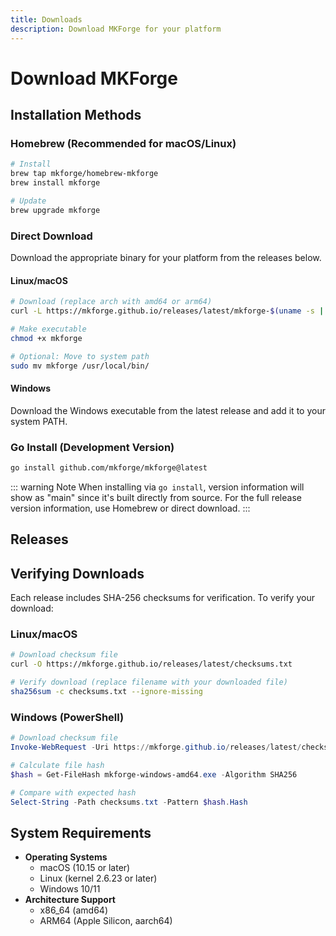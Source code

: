 ```yaml
---
title: Downloads
description: Download MKForge for your platform
---
```


# Download MKForge

<DownloadButton :show-version="true" />

## Installation Methods

### Homebrew (Recommended for macOS/Linux)

```bash
# Install
brew tap mkforge/homebrew-mkforge
brew install mkforge

# Update
brew upgrade mkforge
```

### Direct Download

Download the appropriate binary for your platform from the releases below.

#### Linux/macOS
```bash
# Download (replace arch with amd64 or arm64)
curl -L https://mkforge.github.io/releases/latest/mkforge-$(uname -s | tr '[:upper:]' '[:lower:]')-$(uname -m | sed 's/x86_64/amd64/;s/aarch64/arm64/') -o mkforge

# Make executable
chmod +x mkforge

# Optional: Move to system path
sudo mv mkforge /usr/local/bin/
```

#### Windows
Download the Windows executable from the latest release and add it to your system PATH.

### Go Install (Development Version)
```bash
go install github.com/mkforge/mkforge@latest
```

::: warning Note
When installing via `go install`, version information will show as "main" since it's built directly from source. For the full release version information, use Homebrew or direct download.
:::

## Releases

<ReleaseList />

## Verifying Downloads

Each release includes SHA-256 checksums for verification. To verify your download:

### Linux/macOS
```bash
# Download checksum file
curl -O https://mkforge.github.io/releases/latest/checksums.txt

# Verify download (replace filename with your downloaded file)
sha256sum -c checksums.txt --ignore-missing
```

### Windows (PowerShell)
```powershell
# Download checksum file
Invoke-WebRequest -Uri https://mkforge.github.io/releases/latest/checksums.txt -OutFile checksums.txt

# Calculate file hash
$hash = Get-FileHash mkforge-windows-amd64.exe -Algorithm SHA256

# Compare with expected hash
Select-String -Path checksums.txt -Pattern $hash.Hash
```

## System Requirements

- **Operating Systems**
    - macOS (10.15 or later)
    - Linux (kernel 2.6.23 or later)
    - Windows 10/11
- **Architecture Support**
    - x86_64 (amd64)
    - ARM64 (Apple Silicon, aarch64)

<style scoped>
.content {
  max-width: 800px;
  margin: 0 auto;
  padding: 2rem 1rem;
}

.warning {
  border-left: 4px solid var(--vp-c-warning);
  background-color: var(--vp-c-warning-soft);
  padding: 1rem;
  margin: 1rem 0;
  border-radius: 4px;
}

.warning p {
  margin: 0;
}
</style>
